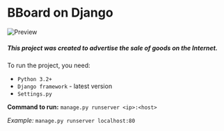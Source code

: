 # BBoard on Django

![Preview](https://i.yapx.ru/Iu7ZZ.jpg)

##### This project was created to **advertise the sale of goods on the Internet.**

To run the project, you need:
- `Python 3.2+`
- `Django framework` - latest version
- `Settings.py`

**Command to run:** `manage.py runserver <ip>:<host>`

_Example:_ `manage.py runserver localhost:80`